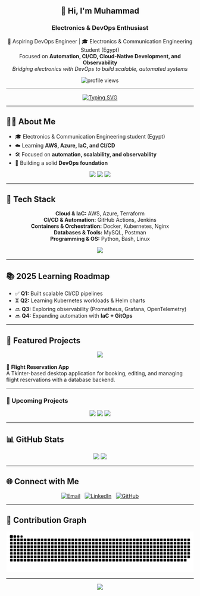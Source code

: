 <!-- Profile Header -->
<h2 align="center">👋 Hi, I'm Muhammad</h2>
<h3 align="center">Electronics & DevOps Enthusiast</h3>

<p align="center">
🚀 Aspiring DevOps Engineer | 🎓 Electronics & Communication Engineering Student (Egypt)<br>
Focused on <b>Automation, CI/CD, Cloud-Native Development, and Observability</b><br>
<i>Bridging electronics with DevOps to build scalable, automated systems</i>
</p>

<p align="center">
  <img src="https://komarev.com/ghpvc/?username=Muhammad-296&label=Profile+Views&color=0e75b6&style=flat" alt="profile views"/>
</p>

---

<!-- Typing Animation -->
<p align="center">
  <a href="https://git.io/typing-svg">
    <img src="https://readme-typing-svg.herokuapp.com?font=Fira+Code&pause=1000&color=0CF7D0&center=true&vCenter=true&width=550&lines=Automation+•+CI%2FCD+•+Cloud;Always+Learning+•+Always+Building;Electronics+%2B+DevOps+Mindset" alt="Typing SVG"/>
  </a>
</p>

---

## 👨‍💻 About Me
- 🎓 Electronics & Communication Engineering student (Egypt)  
- ☁️ Learning **AWS, Azure, IaC, and CI/CD**  
- 🛠️ Focused on **automation, scalability, and observability**  
- 📌 Building a solid **DevOps foundation**

<p align="center">
  <img src="https://img.shields.io/badge/DevOps-Engineer%20in%20Progress-blue?style=flat&logo=devops"/>
  <img src="https://img.shields.io/badge/Cloud-AWS%20|%20Azure-orange?style=flat&logo=cloud"/>
  <img src="https://img.shields.io/badge/Linux-Enthusiast-gray?style=flat&logo=linux"/>
</p>

---

## 🔧 Tech Stack
<p align="center">
  <b>Cloud & IaC:</b> AWS, Azure, Terraform <br>
  <b>CI/CD & Automation:</b> GitHub Actions, Jenkins <br>
  <b>Containers & Orchestration:</b> Docker, Kubernetes, Nginx <br>
  <b>Databases & Tools:</b> MySQL, Postman <br>
  <b>Programming & OS:</b> Python, Bash, Linux
</p>

<p align="center">
  <img src="https://skillicons.dev/icons?i=aws,azure,terraform,githubactions,jenkins,docker,kubernetes,nginx,mysql,postman,linux,vscode,git,bash,python" height="45"/>
</p>

---

## 📚 2025 Learning Roadmap
- ✅ **Q1:** Built scalable CI/CD pipelines  
- ⏳ **Q2:** Learning Kubernetes workloads & Helm charts  
- 🔜 **Q3:** Exploring observability (Prometheus, Grafana, OpenTelemetry)  
- 🔜 **Q4:** Expanding automation with **IaC + GitOps**

---

## 🚀 Featured Projects
<p align="center">
  <a href="https://github.com/Muhammad-296/Flight-Reservation-App">
    <img src="https://github-readme-stats.vercel.app/api/pin/?username=Muhammad-296&repo=Flight-Reservation-App&theme=tokyonight&hide_border=true&v=2" />
  </a>
</p>

📌 **Flight Reservation App**  
A Tkinter-based desktop application for booking, editing, and managing flight reservations with a database backend.  

---

### 🔮 Upcoming Projects
<p align="center">
  <img src="https://img.shields.io/badge/📦-CI%2FCD%20Pipeline%20Demo-informational?style=for-the-badge&logo=githubactions"/>
  <img src="https://img.shields.io/badge/☸️-Kubernetes%20Monitoring%20Lab-success?style=for-the-badge&logo=kubernetes"/>
  <img src="https://img.shields.io/badge/📊-Observability%20with%20Grafana%20%26%20Prometheus-critical?style=for-the-badge&logo=grafana"/>
</p>

---

## 📊 GitHub Stats
<p align="center">
  <img src="https://github-readme-stats.vercel.app/api?username=Muhammad-296&show_icons=true&theme=tokyonight&hide_border=true&count_private=true" height="160"/>
  <img src="https://github-readme-streak-stats.herokuapp.com?user=Muhammad-296&theme=tokyonight&hide_border=true" height="160"/>
</p>

---

## 🌐 Connect with Me
<p align="center">
  <a href="mailto:muhammad.al.ajami.se@gmail.com"><img src="https://img.icons8.com/color/48/gmail-new.png" width="40" alt="Email"/></a>
  &nbsp;
  <a href="https://www.linkedin.com/in/muhammad-abdulhamid/"><img src="https://img.icons8.com/color/48/linkedin.png" width="40" alt="LinkedIn"/></a>
  &nbsp;
  <a href="https://github.com/Muhammad-296"><img src="https://img.icons8.com/material-outlined/48/github.png" width="40" alt="GitHub"/></a>
</p>

---

## 🐍 Contribution Graph
<p align="center">
  <img src="https://github.com/Platane/snk/raw/output/github-contribution-grid-snake.svg" alt="snake animation"/>
</p>

---

<p align="center">
  <a href="https://github.com/Muhammad-296?tab=repositories">
    <img src="https://img.shields.io/badge/⭐-Star%20my%20repos-yellow?style=for-the-badge" />
  </a>
</p>
